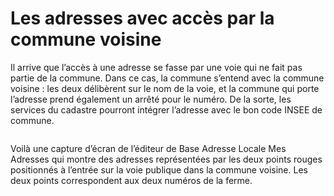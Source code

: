 # Les adresses avec accès par la commune voisine

Il arrive que l’accès à une adresse se fasse par une voie qui ne fait pas partie de la commune. Dans ce cas, la commune s’entend avec la commune voisine : les deux délibèrent sur le nom de la voie, et la commune qui porte l’adresse prend également un arrêté pour le numéro. De la sorte, les services du cadastre pourront intégrer l’adresse avec le bon code INSEE de commune.

<figure><img src="/img/bonnes-pratiques/Capture d’écran 2022-12-30 à 10.57.48 (1).png" alt=""/><figcaption></figcaption></figure>

Voilà une capture d’écran de l’éditeur de Base Adresse Locale Mes Adresses qui montre des adresses représentées par les deux points rouges positionnés à l’entrée sur la voie publique dans la commune voisine. Les deux points correspondent aux deux numéros de la ferme.
